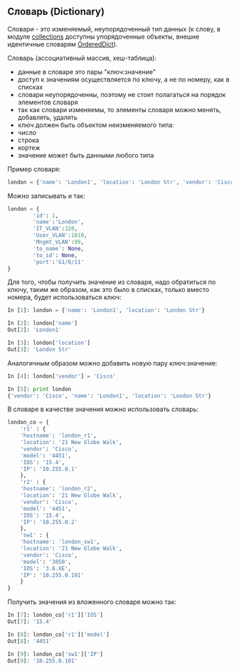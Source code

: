 ## Словарь (Dictionary)
Словари - это изменяемый, неупорядоченный тип данных 
(к слову, в модуле [collections](https://docs.python.org/2/library/collections.html) доступны упорядоченные объекты, внешне идентичные словарям [OrderedDict](https://docs.python.org/2/library/collections.html#collections.OrderedDict)).

Словарь (ассоциативный массив, хеш-таблица):
* данные в словаре это пары "ключ:значение"
* доступ к значениям осуществляется по ключу, а не по номеру, как в списках
* словари неупорядоченны, поэтому не стоит полагаться на порядок элементов словаря
* так как словари изменяемы, то элементы словаря можно менять, добавлять, удалять
* ключ должен быть объектом неизменяемого типа:
 * число
 * строка
 * кортеж
* значение может быть данными любого типа

Пример словаря:
```python
london = {'name': 'London1', 'location': 'London Str', 'vendor': 'Cisco', 'model': '4451', 'IOS': '15.4'}
```

Можно записывать и так:
```python
london = {
        'id': 1,
        'name':'London',
        'IT_VLAN':320,
        'User_VLAN':1010,
	    'Mngmt_VLAN':99,
        'to_name': None,
        'to_id': None,
        'port':'G1/0/11'
}
```

Для того, чтобы получить значение из словаря, надо обратиться по ключу, таким же образом, как это было в списках, только вместо номера, будет использоваться ключ:
```python
In [1]: london = {'name': 'London1', 'location': 'London Str'}

In [2]: london['name']
Out[2]: 'London1'

In [3]: london['location']
Out[3]: 'London Str'
```

Аналогичным образом можно добавить новую пару ключ:значение:
```python
In [4]: london['vendor'] = 'Cisco'

In [5]: print london
{'vendor': 'Cisco', 'name': 'London1', 'location': 'London Str'}
```

В словаре в качестве значения можно использовать словарь:
```python
london_co = {
    'r1' : {
	'hostname': 'london_r1',
	'location': '21 New Globe Walk',
	'vendor': 'Cisco',
	'model': '4451',
	'IOS': '15.4',
	'IP': '10.255.0.1'
	},
    'r2' : {
	'hostname': 'london_r2',
	'location': '21 New Globe Walk',
	'vendor': 'Cisco',
	'model': '4451',
	'IOS': '15.4',
	'IP': '10.255.0.2'
	},
    'sw1' : {
	'hostname': 'london_sw1',
	'location': '21 New Globe Walk',
	'vendor': 'Cisco',
	'model': '3850',
	'IOS': '3.6.XE',
	'IP': '10.255.0.101'
	}
}
```

Получить значения из вложенного словаря можно так:
```python
In [7]: london_co['r1']['IOS']
Out[7]: '15.4'

In [8]: london_co['r1']['model']
Out[8]: '4451'

In [9]: london_co['sw1']['IP']
Out[9]: '10.255.0.101'
```
